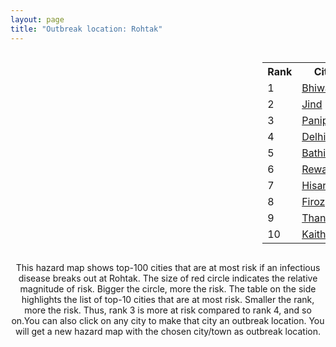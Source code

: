 ```yaml
---
layout: page
title: "Outbreak location: Rohtak"
---
```

<div style="width: 100%; overflow: auto;">
<div style="width: 75%; float: left;">
<div id="mapid">
<script src="https://buda-magenta.github.io/hazard_map/load_map.js"></script>

<script>
var marker_outbreak = L.marker([28.901090, 76.580194],{"autoPan": true}).addTo(map); marker_outbreak.bindTooltip("Rohtak").openTooltip();

var circle_1 = L.circle([28.793170, 76.139128], {"pane": "markerPane", "color": "red", "fill": true, "fillOpacity": 0.2, "fillRule": "evenodd", "lineCap": "round", "lineJoin": "round", "opacity": 1.0, "radius": 100042, "stroke": true, "weight": 3}).addTo(map);
circle_1.bindTooltip("Bhiwani<br>rank: 1<br>hazard index: 0.100042")
circle_1.bindPopup('<a href="https://buda-magenta.github.io/hazard_map/Bhiwani">Bhiwani</a>')

var circle_2 = L.circle([29.301826, 76.338471], {"pane": "markerPane", "color": "red", "fill": true, "fillOpacity": 0.2, "fillRule": "evenodd", "lineCap": "round", "lineJoin": "round", "opacity": 1.0, "radius": 99660, "stroke": true, "weight": 3}).addTo(map);
circle_2.bindTooltip("Jind<br>rank: 2<br>hazard index: 0.099660")
circle_2.bindPopup('<a href="https://buda-magenta.github.io/hazard_map/Jind">Jind</a>')

var circle_3 = L.circle([29.391275, 76.977168], {"pane": "markerPane", "color": "red", "fill": true, "fillOpacity": 0.2, "fillRule": "evenodd", "lineCap": "round", "lineJoin": "round", "opacity": 1.0, "radius": 45364, "stroke": true, "weight": 3}).addTo(map);
circle_3.bindTooltip("Panipat<br>rank: 3<br>hazard index: 0.045365")
circle_3.bindPopup('<a href="https://buda-magenta.github.io/hazard_map/Panipat">Panipat</a>')

var circle_4 = L.circle([28.651718, 77.221939], {"pane": "markerPane", "color": "red", "fill": true, "fillOpacity": 0.2, "fillRule": "evenodd", "lineCap": "round", "lineJoin": "round", "opacity": 1.0, "radius": 41460, "stroke": true, "weight": 3}).addTo(map);
circle_4.bindTooltip("Delhi<br>rank: 4<br>hazard index: 0.041461")
circle_4.bindPopup('<a href="https://buda-magenta.github.io/hazard_map/Delhi">Delhi</a>')

var circle_5 = L.circle([30.179115, 75.047102], {"pane": "markerPane", "color": "red", "fill": true, "fillOpacity": 0.2, "fillRule": "evenodd", "lineCap": "round", "lineJoin": "round", "opacity": 1.0, "radius": 18482, "stroke": true, "weight": 3}).addTo(map);
circle_5.bindTooltip("Bathinda<br>rank: 5<br>hazard index: 0.018483")
circle_5.bindPopup('<a href="https://buda-magenta.github.io/hazard_map/Bathinda">Bathinda</a>')

var circle_6 = L.circle([28.195647, 76.616518], {"pane": "markerPane", "color": "red", "fill": true, "fillOpacity": 0.2, "fillRule": "evenodd", "lineCap": "round", "lineJoin": "round", "opacity": 1.0, "radius": 13122, "stroke": true, "weight": 3}).addTo(map);
circle_6.bindTooltip("Rewari<br>rank: 6<br>hazard index: 0.013122")
circle_6.bindPopup('<a href="https://buda-magenta.github.io/hazard_map/Rewari">Rewari</a>')

var circle_7 = L.circle([29.168807, 75.746110], {"pane": "markerPane", "color": "red", "fill": true, "fillOpacity": 0.2, "fillRule": "evenodd", "lineCap": "round", "lineJoin": "round", "opacity": 1.0, "radius": 6028, "stroke": true, "weight": 3}).addTo(map);
circle_7.bindTooltip("Hisar<br>rank: 7<br>hazard index: 0.006028")
circle_7.bindPopup('<a href="https://buda-magenta.github.io/hazard_map/Hisar">Hisar</a>')

var circle_8 = L.circle([30.885100, 74.660141], {"pane": "markerPane", "color": "red", "fill": true, "fillOpacity": 0.2, "fillRule": "evenodd", "lineCap": "round", "lineJoin": "round", "opacity": 1.0, "radius": 3961, "stroke": true, "weight": 3}).addTo(map);
circle_8.bindTooltip("Firozpur<br>rank: 8<br>hazard index: 0.003961")
circle_8.bindPopup('<a href="https://buda-magenta.github.io/hazard_map/Firozpur">Firozpur</a>')

var circle_9 = L.circle([29.993040, 76.829223], {"pane": "markerPane", "color": "red", "fill": true, "fillOpacity": 0.2, "fillRule": "evenodd", "lineCap": "round", "lineJoin": "round", "opacity": 1.0, "radius": 3617, "stroke": true, "weight": 3}).addTo(map);
circle_9.bindTooltip("Thanesar<br>rank: 9<br>hazard index: 0.003617")
circle_9.bindPopup('<a href="https://buda-magenta.github.io/hazard_map/Thanesar">Thanesar</a>')

var circle_10 = L.circle([29.822821, 76.378310], {"pane": "markerPane", "color": "red", "fill": true, "fillOpacity": 0.2, "fillRule": "evenodd", "lineCap": "round", "lineJoin": "round", "opacity": 1.0, "radius": 3396, "stroke": true, "weight": 3}).addTo(map);
circle_10.bindTooltip("Kaithal<br>rank: 10<br>hazard index: 0.003397")
circle_10.bindPopup('<a href="https://buda-magenta.github.io/hazard_map/Kaithal">Kaithal</a>')

var circle_11 = L.circle([29.583333, 75.083333], {"pane": "markerPane", "color": "red", "fill": true, "fillOpacity": 0.2, "fillRule": "evenodd", "lineCap": "round", "lineJoin": "round", "opacity": 1.0, "radius": 3241, "stroke": true, "weight": 3}).addTo(map);
circle_11.bindTooltip("Sirsa<br>rank: 11<br>hazard index: 0.003241")
circle_11.bindPopup('<a href="https://buda-magenta.github.io/hazard_map/Sirsa">Sirsa</a>')

var circle_12 = L.circle([28.402979, 77.310384], {"pane": "markerPane", "color": "red", "fill": true, "fillOpacity": 0.2, "fillRule": "evenodd", "lineCap": "round", "lineJoin": "round", "opacity": 1.0, "radius": 2651, "stroke": true, "weight": 3}).addTo(map);
circle_12.bindTooltip("Faridabad<br>rank: 12<br>hazard index: 0.002651")
circle_12.bindPopup('<a href="https://buda-magenta.github.io/hazard_map/Faridabad">Faridabad</a>')

var circle_13 = L.circle([29.000653, 77.768229], {"pane": "markerPane", "color": "red", "fill": true, "fillOpacity": 0.2, "fillRule": "evenodd", "lineCap": "round", "lineJoin": "round", "opacity": 1.0, "radius": 2447, "stroke": true, "weight": 3}).addTo(map);
circle_13.bindTooltip("Meerut<br>rank: 13<br>hazard index: 0.002448")
circle_13.bindPopup('<a href="https://buda-magenta.github.io/hazard_map/Meerut">Meerut</a>')

var circle_14 = L.circle([30.145054, 74.195660], {"pane": "markerPane", "color": "red", "fill": true, "fillOpacity": 0.2, "fillRule": "evenodd", "lineCap": "round", "lineJoin": "round", "opacity": 1.0, "radius": 2365, "stroke": true, "weight": 3}).addTo(map);
circle_14.bindTooltip("Abohar<br>rank: 14<br>hazard index: 0.002366")
circle_14.bindPopup('<a href="https://buda-magenta.github.io/hazard_map/Abohar">Abohar</a>')

var circle_15 = L.circle([28.428262, 77.002700], {"pane": "markerPane", "color": "red", "fill": true, "fillOpacity": 0.2, "fillRule": "evenodd", "lineCap": "round", "lineJoin": "round", "opacity": 1.0, "radius": 2087, "stroke": true, "weight": 3}).addTo(map);
circle_15.bindTooltip("Gurgaon<br>rank: 15<br>hazard index: 0.002087")
circle_15.bindPopup('<a href="https://buda-magenta.github.io/hazard_map/Gurgaon">Gurgaon</a>')

var circle_16 = L.circle([30.733442, 76.779714], {"pane": "markerPane", "color": "red", "fill": true, "fillOpacity": 0.2, "fillRule": "evenodd", "lineCap": "round", "lineJoin": "round", "opacity": 1.0, "radius": 1989, "stroke": true, "weight": 3}).addTo(map);
circle_16.bindTooltip("Chandigarh<br>rank: 16<br>hazard index: 0.001990")
circle_16.bindPopup('<a href="https://buda-magenta.github.io/hazard_map/Chandigarh">Chandigarh</a>')

var circle_17 = L.circle([29.988077, 77.508130], {"pane": "markerPane", "color": "red", "fill": true, "fillOpacity": 0.2, "fillRule": "evenodd", "lineCap": "round", "lineJoin": "round", "opacity": 1.0, "radius": 1710, "stroke": true, "weight": 3}).addTo(map);
circle_17.bindTooltip("Saharanpur<br>rank: 17<br>hazard index: 0.001711")
circle_17.bindPopup('<a href="https://buda-magenta.github.io/hazard_map/Saharanpur">Saharanpur</a>')

var circle_18 = L.circle([27.876990, 78.137290], {"pane": "markerPane", "color": "red", "fill": true, "fillOpacity": 0.2, "fillRule": "evenodd", "lineCap": "round", "lineJoin": "round", "opacity": 1.0, "radius": 1656, "stroke": true, "weight": 3}).addTo(map);
circle_18.bindTooltip("Aligarh<br>rank: 18<br>hazard index: 0.001656")
circle_18.bindPopup('<a href="https://buda-magenta.github.io/hazard_map/Aligarh">Aligarh</a>')

var circle_19 = L.circle([28.015929, 73.317137], {"pane": "markerPane", "color": "red", "fill": true, "fillOpacity": 0.2, "fillRule": "evenodd", "lineCap": "round", "lineJoin": "round", "opacity": 1.0, "radius": 1515, "stroke": true, "weight": 3}).addTo(map);
circle_19.bindTooltip("Bikaner<br>rank: 19<br>hazard index: 0.001515")
circle_19.bindPopup('<a href="https://buda-magenta.github.io/hazard_map/Bikaner">Bikaner</a>')

var circle_20 = L.circle([30.909016, 75.851601], {"pane": "markerPane", "color": "red", "fill": true, "fillOpacity": 0.2, "fillRule": "evenodd", "lineCap": "round", "lineJoin": "round", "opacity": 1.0, "radius": 1476, "stroke": true, "weight": 3}).addTo(map);
circle_20.bindTooltip("Ludhiana<br>rank: 20<br>hazard index: 0.001476")
circle_20.bindPopup('<a href="https://buda-magenta.github.io/hazard_map/Ludhiana">Ludhiana</a>')

var circle_21 = L.circle([29.367200, 74.298364], {"pane": "markerPane", "color": "red", "fill": true, "fillOpacity": 0.2, "fillRule": "evenodd", "lineCap": "round", "lineJoin": "round", "opacity": 1.0, "radius": 1315, "stroke": true, "weight": 3}).addTo(map);
circle_21.bindTooltip("Hanumangarh<br>rank: 21<br>hazard index: 0.001316")
circle_21.bindPopup('<a href="https://buda-magenta.github.io/hazard_map/Hanumangarh">Hanumangarh</a>')

var circle_22 = L.circle([26.915458, 75.818982], {"pane": "markerPane", "color": "red", "fill": true, "fillOpacity": 0.2, "fillRule": "evenodd", "lineCap": "round", "lineJoin": "round", "opacity": 1.0, "radius": 1264, "stroke": true, "weight": 3}).addTo(map);
circle_22.bindTooltip("Jaipur<br>rank: 22<br>hazard index: 0.001264")
circle_22.bindPopup('<a href="https://buda-magenta.github.io/hazard_map/Jaipur">Jaipur</a>')

var circle_23 = L.circle([28.570784, 77.327107], {"pane": "markerPane", "color": "red", "fill": true, "fillOpacity": 0.2, "fillRule": "evenodd", "lineCap": "round", "lineJoin": "round", "opacity": 1.0, "radius": 1201, "stroke": true, "weight": 3}).addTo(map);
circle_23.bindTooltip("Noida<br>rank: 23<br>hazard index: 0.001201")
circle_23.bindPopup('<a href="https://buda-magenta.github.io/hazard_map/Noida">Noida</a>')

var circle_24 = L.circle([30.283140, 74.522997], {"pane": "markerPane", "color": "red", "fill": true, "fillOpacity": 0.2, "fillRule": "evenodd", "lineCap": "round", "lineJoin": "round", "opacity": 1.0, "radius": 1129, "stroke": true, "weight": 3}).addTo(map);
circle_24.bindTooltip("Muktsar<br>rank: 24<br>hazard index: 0.001130")
circle_24.bindPopup('<a href="https://buda-magenta.github.io/hazard_map/Muktsar">Muktsar</a>')

var circle_25 = L.circle([28.733400, 77.298600], {"pane": "markerPane", "color": "red", "fill": true, "fillOpacity": 0.2, "fillRule": "evenodd", "lineCap": "round", "lineJoin": "round", "opacity": 1.0, "radius": 957, "stroke": true, "weight": 3}).addTo(map);
circle_25.bindTooltip("Loni<br>rank: 25<br>hazard index: 0.000958")
circle_25.bindPopup('<a href="https://buda-magenta.github.io/hazard_map/Loni">Loni</a>')

var circle_26 = L.circle([30.370469, 75.504017], {"pane": "markerPane", "color": "red", "fill": true, "fillOpacity": 0.2, "fillRule": "evenodd", "lineCap": "round", "lineJoin": "round", "opacity": 1.0, "radius": 912, "stroke": true, "weight": 3}).addTo(map);
circle_26.bindTooltip("Barnala<br>rank: 26<br>hazard index: 0.000913")
circle_26.bindPopup('<a href="https://buda-magenta.github.io/hazard_map/Barnala">Barnala</a>')

var circle_27 = L.circle([27.633333, 77.583333], {"pane": "markerPane", "color": "red", "fill": true, "fillOpacity": 0.2, "fillRule": "evenodd", "lineCap": "round", "lineJoin": "round", "opacity": 1.0, "radius": 862, "stroke": true, "weight": 3}).addTo(map);
circle_27.bindTooltip("Mathura<br>rank: 27<br>hazard index: 0.000863")
circle_27.bindPopup('<a href="https://buda-magenta.github.io/hazard_map/Mathura">Mathura</a>')

var circle_28 = L.circle([29.680327, 76.989625], {"pane": "markerPane", "color": "red", "fill": true, "fillOpacity": 0.2, "fillRule": "evenodd", "lineCap": "round", "lineJoin": "round", "opacity": 1.0, "radius": 811, "stroke": true, "weight": 3}).addTo(map);
circle_28.bindTooltip("Karnal<br>rank: 28<br>hazard index: 0.000812")
circle_28.bindPopup('<a href="https://buda-magenta.github.io/hazard_map/Karnal">Karnal</a>')

var circle_29 = L.circle([27.639077, 76.614452], {"pane": "markerPane", "color": "red", "fill": true, "fillOpacity": 0.2, "fillRule": "evenodd", "lineCap": "round", "lineJoin": "round", "opacity": 1.0, "radius": 793, "stroke": true, "weight": 3}).addTo(map);
circle_29.bindTooltip("Alwar<br>rank: 29<br>hazard index: 0.000793")
circle_29.bindPopup('<a href="https://buda-magenta.github.io/hazard_map/Alwar">Alwar</a>')

var circle_30 = L.circle([26.460914, 80.321759], {"pane": "markerPane", "color": "red", "fill": true, "fillOpacity": 0.2, "fillRule": "evenodd", "lineCap": "round", "lineJoin": "round", "opacity": 1.0, "radius": 789, "stroke": true, "weight": 3}).addTo(map);
circle_30.bindTooltip("Kanpur<br>rank: 30<br>hazard index: 0.000790")
circle_30.bindPopup('<a href="https://buda-magenta.github.io/hazard_map/Kanpur">Kanpur</a>')

var circle_31 = L.circle([31.292011, 75.568058], {"pane": "markerPane", "color": "red", "fill": true, "fillOpacity": 0.2, "fillRule": "evenodd", "lineCap": "round", "lineJoin": "round", "opacity": 1.0, "radius": 788, "stroke": true, "weight": 3}).addTo(map);
circle_31.bindTooltip("Jalandhar<br>rank: 31<br>hazard index: 0.000789")
circle_31.bindPopup('<a href="https://buda-magenta.github.io/hazard_map/Jalandhar">Jalandhar</a>')

var circle_32 = L.circle([30.209087, 76.339872], {"pane": "markerPane", "color": "red", "fill": true, "fillOpacity": 0.2, "fillRule": "evenodd", "lineCap": "round", "lineJoin": "round", "opacity": 1.0, "radius": 757, "stroke": true, "weight": 3}).addTo(map);
circle_32.bindTooltip("Patiala<br>rank: 32<br>hazard index: 0.000758")
circle_32.bindPopup('<a href="https://buda-magenta.github.io/hazard_map/Patiala">Patiala</a>')

var circle_33 = L.circle([29.448006, 77.740685], {"pane": "markerPane", "color": "red", "fill": true, "fillOpacity": 0.2, "fillRule": "evenodd", "lineCap": "round", "lineJoin": "round", "opacity": 1.0, "radius": 733, "stroke": true, "weight": 3}).addTo(map);
circle_33.bindTooltip("Muzaffarnagar<br>rank: 33<br>hazard index: 0.000734")
circle_33.bindPopup('<a href="https://buda-magenta.github.io/hazard_map/Muzaffarnagar">Muzaffarnagar</a>')

var circle_34 = L.circle([30.533129, 75.880760], {"pane": "markerPane", "color": "red", "fill": true, "fillOpacity": 0.2, "fillRule": "evenodd", "lineCap": "round", "lineJoin": "round", "opacity": 1.0, "radius": 714, "stroke": true, "weight": 3}).addTo(map);
circle_34.bindTooltip("Malerkotla<br>rank: 34<br>hazard index: 0.000714")
circle_34.bindPopup('<a href="https://buda-magenta.github.io/hazard_map/Malerkotla">Malerkotla</a>')

var circle_35 = L.circle([19.075990, 72.877393], {"pane": "markerPane", "color": "red", "fill": true, "fillOpacity": 0.2, "fillRule": "evenodd", "lineCap": "round", "lineJoin": "round", "opacity": 1.0, "radius": 711, "stroke": true, "weight": 3}).addTo(map);
circle_35.bindTooltip("Mumbai<br>rank: 35<br>hazard index: 0.000712")
circle_35.bindPopup('<a href="https://buda-magenta.github.io/hazard_map/Mumbai">Mumbai</a>')

var circle_36 = L.circle([28.660965, 76.834676], {"pane": "markerPane", "color": "red", "fill": true, "fillOpacity": 0.2, "fillRule": "evenodd", "lineCap": "round", "lineJoin": "round", "opacity": 1.0, "radius": 568, "stroke": true, "weight": 3}).addTo(map);
circle_36.bindTooltip("Bahadurgarh<br>rank: 36<br>hazard index: 0.000569")
circle_36.bindPopup('<a href="https://buda-magenta.github.io/hazard_map/Bahadurgarh">Bahadurgarh</a>')

var circle_37 = L.circle([29.938447, 78.145298], {"pane": "markerPane", "color": "red", "fill": true, "fillOpacity": 0.2, "fillRule": "evenodd", "lineCap": "round", "lineJoin": "round", "opacity": 1.0, "radius": 543, "stroke": true, "weight": 3}).addTo(map);
circle_37.bindTooltip("Haridwar<br>rank: 37<br>hazard index: 0.000543")
circle_37.bindPopup('<a href="https://buda-magenta.github.io/hazard_map/Haridwar">Haridwar</a>')

var circle_38 = L.circle([26.838100, 80.934600], {"pane": "markerPane", "color": "red", "fill": true, "fillOpacity": 0.2, "fillRule": "evenodd", "lineCap": "round", "lineJoin": "round", "opacity": 1.0, "radius": 542, "stroke": true, "weight": 3}).addTo(map);
circle_38.bindTooltip("Lucknow<br>rank: 38<br>hazard index: 0.000543")
circle_38.bindPopup('<a href="https://buda-magenta.github.io/hazard_map/Lucknow">Lucknow</a>')

var circle_39 = L.circle([30.384367, 76.770421], {"pane": "markerPane", "color": "red", "fill": true, "fillOpacity": 0.2, "fillRule": "evenodd", "lineCap": "round", "lineJoin": "round", "opacity": 1.0, "radius": 475, "stroke": true, "weight": 3}).addTo(map);
circle_39.bindTooltip("Ambala<br>rank: 39<br>hazard index: 0.000476")
circle_39.bindPopup('<a href="https://buda-magenta.github.io/hazard_map/Ambala">Ambala</a>')

var circle_40 = L.circle([29.003314, 77.016732], {"pane": "markerPane", "color": "red", "fill": true, "fillOpacity": 0.2, "fillRule": "evenodd", "lineCap": "round", "lineJoin": "round", "opacity": 1.0, "radius": 461, "stroke": true, "weight": 3}).addTo(map);
circle_40.bindTooltip("Sonipat<br>rank: 40<br>hazard index: 0.000462")
circle_40.bindPopup('<a href="https://buda-magenta.github.io/hazard_map/Sonipat">Sonipat</a>')

var circle_41 = L.circle([25.531031, 78.652689], {"pane": "markerPane", "color": "red", "fill": true, "fillOpacity": 0.2, "fillRule": "evenodd", "lineCap": "round", "lineJoin": "round", "opacity": 1.0, "radius": 442, "stroke": true, "weight": 3}).addTo(map);
circle_41.bindTooltip("Jhansi<br>rank: 41<br>hazard index: 0.000443")
circle_41.bindPopup('<a href="https://buda-magenta.github.io/hazard_map/Jhansi">Jhansi</a>')

var circle_42 = L.circle([27.265212, 77.369126], {"pane": "markerPane", "color": "red", "fill": true, "fillOpacity": 0.2, "fillRule": "evenodd", "lineCap": "round", "lineJoin": "round", "opacity": 1.0, "radius": 408, "stroke": true, "weight": 3}).addTo(map);
circle_42.bindTooltip("Bharatpur<br>rank: 42<br>hazard index: 0.000409")
circle_42.bindPopup('<a href="https://buda-magenta.github.io/hazard_map/Bharatpur">Bharatpur</a>')

var circle_43 = L.circle([28.740613, 77.835426], {"pane": "markerPane", "color": "red", "fill": true, "fillOpacity": 0.2, "fillRule": "evenodd", "lineCap": "round", "lineJoin": "round", "opacity": 1.0, "radius": 404, "stroke": true, "weight": 3}).addTo(map);
circle_43.bindTooltip("Hapur<br>rank: 43<br>hazard index: 0.000405")
circle_43.bindPopup('<a href="https://buda-magenta.github.io/hazard_map/Hapur">Hapur</a>')

var circle_44 = L.circle([30.129326, 77.245483], {"pane": "markerPane", "color": "red", "fill": true, "fillOpacity": 0.2, "fillRule": "evenodd", "lineCap": "round", "lineJoin": "round", "opacity": 1.0, "radius": 379, "stroke": true, "weight": 3}).addTo(map);
circle_44.bindTooltip("Jagadhri<br>rank: 44<br>hazard index: 0.000380")
circle_44.bindPopup('<a href="https://buda-magenta.github.io/hazard_map/Jagadhri">Jagadhri</a>')

var circle_45 = L.circle([12.979120, 77.591300], {"pane": "markerPane", "color": "red", "fill": true, "fillOpacity": 0.2, "fillRule": "evenodd", "lineCap": "round", "lineJoin": "round", "opacity": 1.0, "radius": 374, "stroke": true, "weight": 3}).addTo(map);
circle_45.bindTooltip("Bangalore<br>rank: 45<br>hazard index: 0.000375")
circle_45.bindPopup('<a href="https://buda-magenta.github.io/hazard_map/Bangalore">Bangalore</a>')

var circle_46 = L.circle([28.863842, 78.805778], {"pane": "markerPane", "color": "red", "fill": true, "fillOpacity": 0.2, "fillRule": "evenodd", "lineCap": "round", "lineJoin": "round", "opacity": 1.0, "radius": 373, "stroke": true, "weight": 3}).addTo(map);
circle_46.bindTooltip("Moradabad<br>rank: 46<br>hazard index: 0.000374")
circle_46.bindPopup('<a href="https://buda-magenta.github.io/hazard_map/Moradabad">Moradabad</a>')

var circle_47 = L.circle([28.388861, 77.974798], {"pane": "markerPane", "color": "red", "fill": true, "fillOpacity": 0.2, "fillRule": "evenodd", "lineCap": "round", "lineJoin": "round", "opacity": 1.0, "radius": 342, "stroke": true, "weight": 3}).addTo(map);
circle_47.bindTooltip("Bulandshahr<br>rank: 47<br>hazard index: 0.000343")
circle_47.bindPopup('<a href="https://buda-magenta.github.io/hazard_map/Bulandshahr">Bulandshahr</a>')

var circle_48 = L.circle([28.618753, 78.550874], {"pane": "markerPane", "color": "red", "fill": true, "fillOpacity": 0.2, "fillRule": "evenodd", "lineCap": "round", "lineJoin": "round", "opacity": 1.0, "radius": 332, "stroke": true, "weight": 3}).addTo(map);
circle_48.bindTooltip("Sambhal<br>rank: 48<br>hazard index: 0.000333")
circle_48.bindPopup('<a href="https://buda-magenta.github.io/hazard_map/Sambhal">Sambhal</a>')

var circle_49 = L.circle([27.662826, 75.027926], {"pane": "markerPane", "color": "red", "fill": true, "fillOpacity": 0.2, "fillRule": "evenodd", "lineCap": "round", "lineJoin": "round", "opacity": 1.0, "radius": 332, "stroke": true, "weight": 3}).addTo(map);
circle_49.bindTooltip("Sikar<br>rank: 49<br>hazard index: 0.000333")
circle_49.bindPopup('<a href="https://buda-magenta.github.io/hazard_map/Sikar">Sikar</a>')

var circle_50 = L.circle([22.541418, 88.357691], {"pane": "markerPane", "color": "red", "fill": true, "fillOpacity": 0.2, "fillRule": "evenodd", "lineCap": "round", "lineJoin": "round", "opacity": 1.0, "radius": 316, "stroke": true, "weight": 3}).addTo(map);
circle_50.bindTooltip("Kolkata<br>rank: 50<br>hazard index: 0.000316")
circle_50.bindPopup('<a href="https://buda-magenta.github.io/hazard_map/Kolkata">Kolkata</a>')

var circle_51 = L.circle([28.753900, 77.399900], {"pane": "markerPane", "color": "red", "fill": true, "fillOpacity": 0.2, "fillRule": "evenodd", "lineCap": "round", "lineJoin": "round", "opacity": 1.0, "radius": 300, "stroke": true, "weight": 3}).addTo(map);
circle_51.bindTooltip("Khora<br>rank: 51<br>hazard index: 0.000301")
circle_51.bindPopup('<a href="https://buda-magenta.github.io/hazard_map/Khora">Khora</a>')

var circle_52 = L.circle([28.923397, 78.488317], {"pane": "markerPane", "color": "red", "fill": true, "fillOpacity": 0.2, "fillRule": "evenodd", "lineCap": "round", "lineJoin": "round", "opacity": 1.0, "radius": 298, "stroke": true, "weight": 3}).addTo(map);
circle_52.bindTooltip("Amroha<br>rank: 52<br>hazard index: 0.000299")
circle_52.bindPopup('<a href="https://buda-magenta.github.io/hazard_map/Amroha">Amroha</a>')

var circle_53 = L.circle([29.869350, 77.890212], {"pane": "markerPane", "color": "red", "fill": true, "fillOpacity": 0.2, "fillRule": "evenodd", "lineCap": "round", "lineJoin": "round", "opacity": 1.0, "radius": 283, "stroke": true, "weight": 3}).addTo(map);
circle_53.bindTooltip("Roorkee<br>rank: 53<br>hazard index: 0.000283")
circle_53.bindPopup('<a href="https://buda-magenta.github.io/hazard_map/Roorkee">Roorkee</a>')

var circle_54 = L.circle([25.609324, 85.123525], {"pane": "markerPane", "color": "red", "fill": true, "fillOpacity": 0.2, "fillRule": "evenodd", "lineCap": "round", "lineJoin": "round", "opacity": 1.0, "radius": 269, "stroke": true, "weight": 3}).addTo(map);
circle_54.bindTooltip("Patna<br>rank: 54<br>hazard index: 0.000269")
circle_54.bindPopup('<a href="https://buda-magenta.github.io/hazard_map/Patna">Patna</a>')

var circle_55 = L.circle([23.021624, 72.579707], {"pane": "markerPane", "color": "red", "fill": true, "fillOpacity": 0.2, "fillRule": "evenodd", "lineCap": "round", "lineJoin": "round", "opacity": 1.0, "radius": 269, "stroke": true, "weight": 3}).addTo(map);
circle_55.bindTooltip("Ahmedabad<br>rank: 55<br>hazard index: 0.000269")
circle_55.bindPopup('<a href="https://buda-magenta.github.io/hazard_map/Ahmedabad">Ahmedabad</a>')

var circle_56 = L.circle([27.175255, 78.009816], {"pane": "markerPane", "color": "red", "fill": true, "fillOpacity": 0.2, "fillRule": "evenodd", "lineCap": "round", "lineJoin": "round", "opacity": 1.0, "radius": 262, "stroke": true, "weight": 3}).addTo(map);
circle_56.bindTooltip("Agra<br>rank: 56<br>hazard index: 0.000262")
circle_56.bindPopup('<a href="https://buda-magenta.github.io/hazard_map/Agra">Agra</a>')

var circle_57 = L.circle([17.388786, 78.461065], {"pane": "markerPane", "color": "red", "fill": true, "fillOpacity": 0.2, "fillRule": "evenodd", "lineCap": "round", "lineJoin": "round", "opacity": 1.0, "radius": 262, "stroke": true, "weight": 3}).addTo(map);
circle_57.bindTooltip("Hyderabad<br>rank: 57<br>hazard index: 0.000262")
circle_57.bindPopup('<a href="https://buda-magenta.github.io/hazard_map/Hyderabad">Hyderabad</a>')

var circle_58 = L.circle([28.079690, 75.541768], {"pane": "markerPane", "color": "red", "fill": true, "fillOpacity": 0.2, "fillRule": "evenodd", "lineCap": "round", "lineJoin": "round", "opacity": 1.0, "radius": 245, "stroke": true, "weight": 3}).addTo(map);
circle_58.bindTooltip("Jhunjhunun<br>rank: 58<br>hazard index: 0.000246")
circle_58.bindPopup('<a href="https://buda-magenta.github.io/hazard_map/Jhunjhunun">Jhunjhunun</a>')

var circle_59 = L.circle([23.749721, 91.876635], {"pane": "markerPane", "color": "red", "fill": true, "fillOpacity": 0.2, "fillRule": "evenodd", "lineCap": "round", "lineJoin": "round", "opacity": 1.0, "radius": 245, "stroke": true, "weight": 3}).addTo(map);
circle_59.bindTooltip("Ganganagar<br>rank: 59<br>hazard index: 0.000246")
circle_59.bindPopup('<a href="https://buda-magenta.github.io/hazard_map/Ganganagar">Ganganagar</a>')

var circle_60 = L.circle([30.883006, 75.869732], {"pane": "markerPane", "color": "red", "fill": true, "fillOpacity": 0.2, "fillRule": "evenodd", "lineCap": "round", "lineJoin": "round", "opacity": 1.0, "radius": 242, "stroke": true, "weight": 3}).addTo(map);
circle_60.bindTooltip("S.A.S. Nagar<br>rank: 60<br>hazard index: 0.000242")
circle_60.bindPopup('<a href="https://buda-magenta.github.io/hazard_map/S.A.S._Nagar">S.A.S. Nagar</a>')

var circle_61 = L.circle([30.211200, 77.286390], {"pane": "markerPane", "color": "red", "fill": true, "fillOpacity": 0.2, "fillRule": "evenodd", "lineCap": "round", "lineJoin": "round", "opacity": 1.0, "radius": 238, "stroke": true, "weight": 3}).addTo(map);
circle_61.bindTooltip("Yamunanagar<br>rank: 61<br>hazard index: 0.000238")
circle_61.bindPopup('<a href="https://buda-magenta.github.io/hazard_map/Yamunanagar">Yamunanagar</a>')

var circle_62 = L.circle([26.296772, 73.035143], {"pane": "markerPane", "color": "red", "fill": true, "fillOpacity": 0.2, "fillRule": "evenodd", "lineCap": "round", "lineJoin": "round", "opacity": 1.0, "radius": 229, "stroke": true, "weight": 3}).addTo(map);
circle_62.bindTooltip("Jodhpur<br>rank: 62<br>hazard index: 0.000229")
circle_62.bindPopup('<a href="https://buda-magenta.github.io/hazard_map/Jodhpur">Jodhpur</a>')

var circle_63 = L.circle([13.083694, 80.270186], {"pane": "markerPane", "color": "red", "fill": true, "fillOpacity": 0.2, "fillRule": "evenodd", "lineCap": "round", "lineJoin": "round", "opacity": 1.0, "radius": 228, "stroke": true, "weight": 3}).addTo(map);
circle_63.bindTooltip("Chennai<br>rank: 63<br>hazard index: 0.000228")
circle_63.bindPopup('<a href="https://buda-magenta.github.io/hazard_map/Chennai">Chennai</a>')

var circle_64 = L.circle([28.651718, 77.221939], {"pane": "markerPane", "color": "red", "fill": true, "fillOpacity": 0.2, "fillRule": "evenodd", "lineCap": "round", "lineJoin": "round", "opacity": 1.0, "radius": 223, "stroke": true, "weight": 3}).addTo(map);
circle_64.bindTooltip("Dehri<br>rank: 64<br>hazard index: 0.000223")
circle_64.bindPopup('<a href="https://buda-magenta.github.io/hazard_map/Dehri">Dehri</a>')

var circle_65 = L.circle([18.521428, 73.854454], {"pane": "markerPane", "color": "red", "fill": true, "fillOpacity": 0.2, "fillRule": "evenodd", "lineCap": "round", "lineJoin": "round", "opacity": 1.0, "radius": 222, "stroke": true, "weight": 3}).addTo(map);
circle_65.bindTooltip("Pune<br>rank: 65<br>hazard index: 0.000223")
circle_65.bindPopup('<a href="https://buda-magenta.github.io/hazard_map/Pune">Pune</a>')

var circle_66 = L.circle([28.176959, 77.373112], {"pane": "markerPane", "color": "red", "fill": true, "fillOpacity": 0.2, "fillRule": "evenodd", "lineCap": "round", "lineJoin": "round", "opacity": 1.0, "radius": 220, "stroke": true, "weight": 3}).addTo(map);
circle_66.bindTooltip("Palwal<br>rank: 66<br>hazard index: 0.000220")
circle_66.bindPopup('<a href="https://buda-magenta.github.io/hazard_map/Palwal">Palwal</a>')

var circle_67 = L.circle([31.634308, 74.873679], {"pane": "markerPane", "color": "red", "fill": true, "fillOpacity": 0.2, "fillRule": "evenodd", "lineCap": "round", "lineJoin": "round", "opacity": 1.0, "radius": 208, "stroke": true, "weight": 3}).addTo(map);
circle_67.bindTooltip("Amritsar<br>rank: 67<br>hazard index: 0.000208")
circle_67.bindPopup('<a href="https://buda-magenta.github.io/hazard_map/Amritsar">Amritsar</a>')

var circle_68 = L.circle([28.826162, 77.541656], {"pane": "markerPane", "color": "red", "fill": true, "fillOpacity": 0.2, "fillRule": "evenodd", "lineCap": "round", "lineJoin": "round", "opacity": 1.0, "radius": 204, "stroke": true, "weight": 3}).addTo(map);
circle_68.bindTooltip("Modinagar<br>rank: 68<br>hazard index: 0.000205")
circle_68.bindPopup('<a href="https://buda-magenta.github.io/hazard_map/Modinagar">Modinagar</a>')

var circle_69 = L.circle([32.718561, 74.858092], {"pane": "markerPane", "color": "red", "fill": true, "fillOpacity": 0.2, "fillRule": "evenodd", "lineCap": "round", "lineJoin": "round", "opacity": 1.0, "radius": 203, "stroke": true, "weight": 3}).addTo(map);
circle_69.bindTooltip("Jammu<br>rank: 69<br>hazard index: 0.000203")
circle_69.bindPopup('<a href="https://buda-magenta.github.io/hazard_map/Jammu">Jammu</a>')

var circle_70 = L.circle([25.438130, 81.833800], {"pane": "markerPane", "color": "red", "fill": true, "fillOpacity": 0.2, "fillRule": "evenodd", "lineCap": "round", "lineJoin": "round", "opacity": 1.0, "radius": 191, "stroke": true, "weight": 3}).addTo(map);
circle_70.bindTooltip("Allahabad<br>rank: 70<br>hazard index: 0.000191")
circle_70.bindPopup('<a href="https://buda-magenta.github.io/hazard_map/Allahabad">Allahabad</a>')

var circle_71 = L.circle([29.500882, 77.348383], {"pane": "markerPane", "color": "red", "fill": true, "fillOpacity": 0.2, "fillRule": "evenodd", "lineCap": "round", "lineJoin": "round", "opacity": 1.0, "radius": 186, "stroke": true, "weight": 3}).addTo(map);
circle_71.bindTooltip("Shamli<br>rank: 71<br>hazard index: 0.000187")
circle_71.bindPopup('<a href="https://buda-magenta.github.io/hazard_map/Shamli">Shamli</a>')

var circle_72 = L.circle([28.205907, 77.875714], {"pane": "markerPane", "color": "red", "fill": true, "fillOpacity": 0.2, "fillRule": "evenodd", "lineCap": "round", "lineJoin": "round", "opacity": 1.0, "radius": 182, "stroke": true, "weight": 3}).addTo(map);
circle_72.bindTooltip("Khurja<br>rank: 72<br>hazard index: 0.000182")
circle_72.bindPopup('<a href="https://buda-magenta.github.io/hazard_map/Khurja">Khurja</a>')

var circle_73 = L.circle([29.154148, 77.305954], {"pane": "markerPane", "color": "red", "fill": true, "fillOpacity": 0.2, "fillRule": "evenodd", "lineCap": "round", "lineJoin": "round", "opacity": 1.0, "radius": 174, "stroke": true, "weight": 3}).addTo(map);
circle_73.bindTooltip("Baraut<br>rank: 73<br>hazard index: 0.000175")
circle_73.bindPopup('<a href="https://buda-magenta.github.io/hazard_map/Baraut">Baraut</a>')

var circle_74 = L.circle([25.335649, 83.007629], {"pane": "markerPane", "color": "red", "fill": true, "fillOpacity": 0.2, "fillRule": "evenodd", "lineCap": "round", "lineJoin": "round", "opacity": 1.0, "radius": 138, "stroke": true, "weight": 3}).addTo(map);
circle_74.bindTooltip("Varanasi<br>rank: 74<br>hazard index: 0.000139")
circle_74.bindPopup('<a href="https://buda-magenta.github.io/hazard_map/Varanasi">Varanasi</a>')

var circle_75 = L.circle([28.457876, 79.405571], {"pane": "markerPane", "color": "red", "fill": true, "fillOpacity": 0.2, "fillRule": "evenodd", "lineCap": "round", "lineJoin": "round", "opacity": 1.0, "radius": 133, "stroke": true, "weight": 3}).addTo(map);
circle_75.bindTooltip("Bareilly<br>rank: 75<br>hazard index: 0.000134")
circle_75.bindPopup('<a href="https://buda-magenta.github.io/hazard_map/Bareilly">Bareilly</a>')

var circle_76 = L.circle([15.398403, 73.812918], {"pane": "markerPane", "color": "red", "fill": true, "fillOpacity": 0.2, "fillRule": "evenodd", "lineCap": "round", "lineJoin": "round", "opacity": 1.0, "radius": 132, "stroke": true, "weight": 3}).addTo(map);
circle_76.bindTooltip("Vasco Da Gama<br>rank: 76<br>hazard index: 0.000133")
circle_76.bindPopup('<a href="https://buda-magenta.github.io/hazard_map/Vasco_Da_Gama">Vasco Da Gama</a>')

var circle_77 = L.circle([26.180598, 91.753943], {"pane": "markerPane", "color": "red", "fill": true, "fillOpacity": 0.2, "fillRule": "evenodd", "lineCap": "round", "lineJoin": "round", "opacity": 1.0, "radius": 130, "stroke": true, "weight": 3}).addTo(map);
circle_77.bindTooltip("Guwahati<br>rank: 77<br>hazard index: 0.000131")
circle_77.bindPopup('<a href="https://buda-magenta.github.io/hazard_map/Guwahati">Guwahati</a>')

var circle_78 = L.circle([28.206144, 74.691907], {"pane": "markerPane", "color": "red", "fill": true, "fillOpacity": 0.2, "fillRule": "evenodd", "lineCap": "round", "lineJoin": "round", "opacity": 1.0, "radius": 118, "stroke": true, "weight": 3}).addTo(map);
circle_78.bindTooltip("Churu<br>rank: 78<br>hazard index: 0.000118")
circle_78.bindPopup('<a href="https://buda-magenta.github.io/hazard_map/Churu">Churu</a>')

var circle_79 = L.circle([34.074744, 74.820444], {"pane": "markerPane", "color": "red", "fill": true, "fillOpacity": 0.2, "fillRule": "evenodd", "lineCap": "round", "lineJoin": "round", "opacity": 1.0, "radius": 116, "stroke": true, "weight": 3}).addTo(map);
circle_79.bindTooltip("Srinagar<br>rank: 79<br>hazard index: 0.000117")
circle_79.bindPopup('<a href="https://buda-magenta.github.io/hazard_map/Srinagar">Srinagar</a>')

var circle_80 = L.circle([25.603508, 83.507454], {"pane": "markerPane", "color": "red", "fill": true, "fillOpacity": 0.2, "fillRule": "evenodd", "lineCap": "round", "lineJoin": "round", "opacity": 1.0, "radius": 116, "stroke": true, "weight": 3}).addTo(map);
circle_80.bindTooltip("Ghazipur<br>rank: 80<br>hazard index: 0.000116")
circle_80.bindPopup('<a href="https://buda-magenta.github.io/hazard_map/Ghazipur">Ghazipur</a>')

var circle_81 = L.circle([27.177366, 78.389912], {"pane": "markerPane", "color": "red", "fill": true, "fillOpacity": 0.2, "fillRule": "evenodd", "lineCap": "round", "lineJoin": "round", "opacity": 1.0, "radius": 116, "stroke": true, "weight": 3}).addTo(map);
circle_81.bindTooltip("Firozabad<br>rank: 81<br>hazard index: 0.000116")
circle_81.bindPopup('<a href="https://buda-magenta.github.io/hazard_map/Firozabad">Firozabad</a>')

var circle_82 = L.circle([23.258486, 77.401989], {"pane": "markerPane", "color": "red", "fill": true, "fillOpacity": 0.2, "fillRule": "evenodd", "lineCap": "round", "lineJoin": "round", "opacity": 1.0, "radius": 115, "stroke": true, "weight": 3}).addTo(map);
circle_82.bindTooltip("Bhopal<br>rank: 82<br>hazard index: 0.000116")
circle_82.bindPopup('<a href="https://buda-magenta.github.io/hazard_map/Bhopal">Bhopal</a>')

var circle_83 = L.circle([28.794068, 79.185930], {"pane": "markerPane", "color": "red", "fill": true, "fillOpacity": 0.2, "fillRule": "evenodd", "lineCap": "round", "lineJoin": "round", "opacity": 1.0, "radius": 109, "stroke": true, "weight": 3}).addTo(map);
circle_83.bindTooltip("Rampur<br>rank: 83<br>hazard index: 0.000110")
circle_83.bindPopup('<a href="https://buda-magenta.github.io/hazard_map/Rampur">Rampur</a>')

var circle_84 = L.circle([21.149813, 79.082056], {"pane": "markerPane", "color": "red", "fill": true, "fillOpacity": 0.2, "fillRule": "evenodd", "lineCap": "round", "lineJoin": "round", "opacity": 1.0, "radius": 108, "stroke": true, "weight": 3}).addTo(map);
circle_84.bindTooltip("Nagpur<br>rank: 84<br>hazard index: 0.000108")
circle_84.bindPopup('<a href="https://buda-magenta.github.io/hazard_map/Nagpur">Nagpur</a>')

var circle_85 = L.circle([20.266777, 85.843559], {"pane": "markerPane", "color": "red", "fill": true, "fillOpacity": 0.2, "fillRule": "evenodd", "lineCap": "round", "lineJoin": "round", "opacity": 1.0, "radius": 105, "stroke": true, "weight": 3}).addTo(map);
circle_85.bindTooltip("Bhubaneswar<br>rank: 85<br>hazard index: 0.000106")
circle_85.bindPopup('<a href="https://buda-magenta.github.io/hazard_map/Bhubaneswar">Bhubaneswar</a>')

var circle_86 = L.circle([30.325565, 78.043681], {"pane": "markerPane", "color": "red", "fill": true, "fillOpacity": 0.2, "fillRule": "evenodd", "lineCap": "round", "lineJoin": "round", "opacity": 1.0, "radius": 104, "stroke": true, "weight": 3}).addTo(map);
circle_86.bindTooltip("Dehradun<br>rank: 86<br>hazard index: 0.000105")
circle_86.bindPopup('<a href="https://buda-magenta.github.io/hazard_map/Dehradun">Dehradun</a>')

var circle_87 = L.circle([23.370035, 85.325013], {"pane": "markerPane", "color": "red", "fill": true, "fillOpacity": 0.2, "fillRule": "evenodd", "lineCap": "round", "lineJoin": "round", "opacity": 1.0, "radius": 96, "stroke": true, "weight": 3}).addTo(map);
circle_87.bindTooltip("Ranchi<br>rank: 87<br>hazard index: 0.000096")
circle_87.bindPopup('<a href="https://buda-magenta.github.io/hazard_map/Ranchi">Ranchi</a>')

var circle_88 = L.circle([26.698885, 88.320030], {"pane": "markerPane", "color": "red", "fill": true, "fillOpacity": 0.2, "fillRule": "evenodd", "lineCap": "round", "lineJoin": "round", "opacity": 1.0, "radius": 84, "stroke": true, "weight": 3}).addTo(map);
circle_88.bindTooltip("Bagdogra<br>rank: 88<br>hazard index: 0.000085")
circle_88.bindPopup('<a href="https://buda-magenta.github.io/hazard_map/Bagdogra">Bagdogra</a>')

var circle_89 = L.circle([31.104153, 77.170973], {"pane": "markerPane", "color": "red", "fill": true, "fillOpacity": 0.2, "fillRule": "evenodd", "lineCap": "round", "lineJoin": "round", "opacity": 1.0, "radius": 82, "stroke": true, "weight": 3}).addTo(map);
circle_89.bindTooltip("Shimla<br>rank: 89<br>hazard index: 0.000082")
circle_89.bindPopup('<a href="https://buda-magenta.github.io/hazard_map/Shimla">Shimla</a>')

var circle_90 = L.circle([22.720362, 75.868200], {"pane": "markerPane", "color": "red", "fill": true, "fillOpacity": 0.2, "fillRule": "evenodd", "lineCap": "round", "lineJoin": "round", "opacity": 1.0, "radius": 80, "stroke": true, "weight": 3}).addTo(map);
circle_90.bindTooltip("Indore<br>rank: 90<br>hazard index: 0.000080")
circle_90.bindPopup('<a href="https://buda-magenta.github.io/hazard_map/Indore">Indore</a>')

var circle_91 = L.circle([21.170200, 72.831100], {"pane": "markerPane", "color": "red", "fill": true, "fillOpacity": 0.2, "fillRule": "evenodd", "lineCap": "round", "lineJoin": "round", "opacity": 1.0, "radius": 80, "stroke": true, "weight": 3}).addTo(map);
circle_91.bindTooltip("Surat<br>rank: 91<br>hazard index: 0.000080")
circle_91.bindPopup('<a href="https://buda-magenta.github.io/hazard_map/Surat">Surat</a>')

var circle_92 = L.circle([31.608574, 75.846442], {"pane": "markerPane", "color": "red", "fill": true, "fillOpacity": 0.2, "fillRule": "evenodd", "lineCap": "round", "lineJoin": "round", "opacity": 1.0, "radius": 77, "stroke": true, "weight": 3}).addTo(map);
circle_92.bindTooltip("Hoshiarpur<br>rank: 92<br>hazard index: 0.000077")
circle_92.bindPopup('<a href="https://buda-magenta.github.io/hazard_map/Hoshiarpur">Hoshiarpur</a>')

var circle_93 = L.circle([26.203725, 78.157363], {"pane": "markerPane", "color": "red", "fill": true, "fillOpacity": 0.2, "fillRule": "evenodd", "lineCap": "round", "lineJoin": "round", "opacity": 1.0, "radius": 71, "stroke": true, "weight": 3}).addTo(map);
circle_93.bindTooltip("Gwalior<br>rank: 93<br>hazard index: 0.000071")
circle_93.bindPopup('<a href="https://buda-magenta.github.io/hazard_map/Gwalior">Gwalior</a>')

var circle_94 = L.circle([9.931308, 76.267414], {"pane": "markerPane", "color": "red", "fill": true, "fillOpacity": 0.2, "fillRule": "evenodd", "lineCap": "round", "lineJoin": "round", "opacity": 1.0, "radius": 69, "stroke": true, "weight": 3}).addTo(map);
circle_94.bindTooltip("Kochi<br>rank: 94<br>hazard index: 0.000069")
circle_94.bindPopup('<a href="https://buda-magenta.github.io/hazard_map/Kochi">Kochi</a>')

var circle_95 = L.circle([25.196826, 76.000893], {"pane": "markerPane", "color": "red", "fill": true, "fillOpacity": 0.2, "fillRule": "evenodd", "lineCap": "round", "lineJoin": "round", "opacity": 1.0, "radius": 63, "stroke": true, "weight": 3}).addTo(map);
circle_95.bindTooltip("Kota<br>rank: 95<br>hazard index: 0.000064")
circle_95.bindPopup('<a href="https://buda-magenta.github.io/hazard_map/Kota">Kota</a>')

var circle_96 = L.circle([21.237947, 81.633683], {"pane": "markerPane", "color": "red", "fill": true, "fillOpacity": 0.2, "fillRule": "evenodd", "lineCap": "round", "lineJoin": "round", "opacity": 1.0, "radius": 60, "stroke": true, "weight": 3}).addTo(map);
circle_96.bindTooltip("Raipur<br>rank: 96<br>hazard index: 0.000060")
circle_96.bindPopup('<a href="https://buda-magenta.github.io/hazard_map/Raipur">Raipur</a>')

var circle_97 = L.circle([26.469100, 74.639000], {"pane": "markerPane", "color": "red", "fill": true, "fillOpacity": 0.2, "fillRule": "evenodd", "lineCap": "round", "lineJoin": "round", "opacity": 1.0, "radius": 58, "stroke": true, "weight": 3}).addTo(map);
circle_97.bindTooltip("Ajmer<br>rank: 97<br>hazard index: 0.000058")
circle_97.bindPopup('<a href="https://buda-magenta.github.io/hazard_map/Ajmer">Ajmer</a>')

var circle_98 = L.circle([27.060786, 74.176675], {"pane": "markerPane", "color": "red", "fill": true, "fillOpacity": 0.2, "fillRule": "evenodd", "lineCap": "round", "lineJoin": "round", "opacity": 1.0, "radius": 56, "stroke": true, "weight": 3}).addTo(map);
circle_98.bindTooltip("Nagaur<br>rank: 98<br>hazard index: 0.000056")
circle_98.bindPopup('<a href="https://buda-magenta.github.io/hazard_map/Nagaur">Nagaur</a>')

var circle_99 = L.circle([22.297314, 73.194257], {"pane": "markerPane", "color": "red", "fill": true, "fillOpacity": 0.2, "fillRule": "evenodd", "lineCap": "round", "lineJoin": "round", "opacity": 1.0, "radius": 55, "stroke": true, "weight": 3}).addTo(map);
circle_99.bindTooltip("Vadodara<br>rank: 99<br>hazard index: 0.000055")
circle_99.bindPopup('<a href="https://buda-magenta.github.io/hazard_map/Vadodara">Vadodara</a>')

var circle_100 = L.circle([30.783987, 75.160574], {"pane": "markerPane", "color": "red", "fill": true, "fillOpacity": 0.2, "fillRule": "evenodd", "lineCap": "round", "lineJoin": "round", "opacity": 1.0, "radius": 54, "stroke": true, "weight": 3}).addTo(map);
circle_100.bindTooltip("Moga<br>rank: 100<br>hazard index: 0.000055")
circle_100.bindPopup('<a href="https://buda-magenta.github.io/hazard_map/Moga">Moga</a>')
</script>
</div>
</div>


<div style="width: 20%; float: right;">
<table>
<tr>
<th>Rank</th>
<th>City</th>
</tr>

<tr>
<td>1</td>
<td><a href="https://buda-magenta.github.io/hazard_map/Bhiwani">Bhiwani</a></td>
</tr>

<tr>
<td>2</td>
<td><a href="https://buda-magenta.github.io/hazard_map/Jind">Jind</a></td>
</tr>

<tr>
<td>3</td>
<td><a href="https://buda-magenta.github.io/hazard_map/Panipat">Panipat</a></td>
</tr>

<tr>
<td>4</td>
<td><a href="https://buda-magenta.github.io/hazard_map/Delhi">Delhi</a></td>
</tr>

<tr>
<td>5</td>
<td><a href="https://buda-magenta.github.io/hazard_map/Bathinda">Bathinda</a></td>
</tr>

<tr>
<td>6</td>
<td><a href="https://buda-magenta.github.io/hazard_map/Rewari">Rewari</a></td>
</tr>

<tr>
<td>7</td>
<td><a href="https://buda-magenta.github.io/hazard_map/Hisar">Hisar</a></td>
</tr>

<tr>
<td>8</td>
<td><a href="https://buda-magenta.github.io/hazard_map/Firozpur">Firozpur</a></td>
</tr>

<tr>
<td>9</td>
<td><a href="https://buda-magenta.github.io/hazard_map/Thanesar">Thanesar</a></td>
</tr>

<tr>
<td>10</td>
<td><a href="https://buda-magenta.github.io/hazard_map/Kaithal">Kaithal</a></td>
</tr>

</table>
</div>
</div>


<p align="center">This hazard map shows top-100 cities that are at most risk if an infectious disease breaks out at Rohtak. The size of red circle indicates the relative magnitude of risk. Bigger the circle, more the risk. The table on the side highlights the list of top-10 cities that are at most risk. Smaller the rank, more the risk. Thus, rank 3 is more at risk compared to rank 4, and so on.You can also click on any city to make that city an outbreak location. You will get a new hazard map with the chosen city/town as outbreak location.
</p>